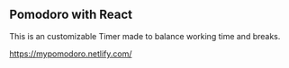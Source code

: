 ## Pomodoro with React

This is an customizable Timer made to balance working time and breaks.

https://mypomodoro.netlify.com/
